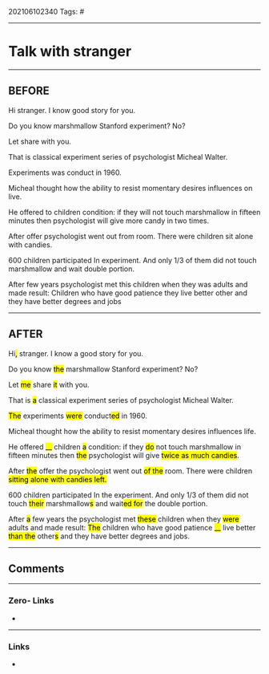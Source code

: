 202106102340
Tags: #

---
# Talk with stranger 
---
## BEFORE
Hi stranger. I know good story for you. 

Do you know marshmallow Stanford experiment? No? 

Let share with you.

That is classical experiment series of psychologist Micheal Walter. 

Experiments was conduct in 1960. 

Micheal thought how the ability to resist momentary desires influences on live. 

He offered to children condition: if they will not touch marshmallow in fifteen minutes then psychologist will give more candy in two times. 

After offer psychologist went out from room. There were children sit alone with candies.  

600 children participated In experiment. And only 1/3 of them did not touch marshmallow and wait double portion. 

After few years psychologist met this children when they was adults and made result: Children who have good patience they live better other and they have better degrees and jobs

---
## AFTER

Hi<mark>,</mark> stranger. I know a good story for you. 

Do you know <mark>the</mark> marshmallow  Stanford experiment? No? 

Let <mark>me</mark> share <mark>it</mark> with you.

That is <mark>a</mark> classical experiment series of psychologist Micheal Walter. 

<mark>The</mark> experiments <mark>were</mark> conduct<mark>ed</mark> in 1960. 

Micheal thought how the ability to resist momentary desires influences life. 

He offered <mark>__</mark> children <mark>a</mark> condition: if they <mark>do</mark> not touch marshmallow in fifteen minutes then <mark>the</mark> psychologist will give <mark>twice as much candies</mark>. 

After <mark>the</mark> offer the psychologist went out <mark>of the</mark> room. There were children <mark>sitting alone with candies left.</mark>  

600 children participated In the experiment. And only 1/3 of them did not touch <mark>their</mark> marshmallow<mark>s</mark> and wait<mark>ed for</mark> the double portion. 

After <mark>a</mark> few years the psychologist met <mark>these</mark> children when they <mark>were</mark> adults and made result: <mark>The</mark> children who have good patience <mark>__</mark> live better <mark>than the</mark> other<mark>s</mark> and they have better degrees and jobs.

---
## Comments
---
### Zero- Links
- 

---
### Links
-